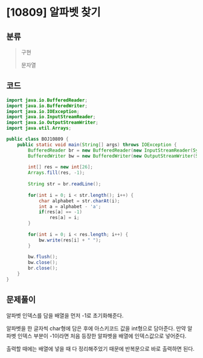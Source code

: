 # [10809] 알파벳 찾기

## 분류
> 구현
>
> 문자열

## 코드
```java
import java.io.BufferedReader;
import java.io.BufferedWriter;
import java.io.IOException;
import java.io.InputStreamReader;
import java.io.OutputStreamWriter;
import java.util.Arrays;

public class BOJ10809 {
	public static void main(String[] args) throws IOException {
		BufferedReader br = new BufferedReader(new InputStreamReader(System.in));
		BufferedWriter bw = new BufferedWriter(new OutputStreamWriter(System.out));
		
		int[] res = new int[26];
		Arrays.fill(res, -1);
		
		String str = br.readLine();
		
		for(int i = 0; i < str.length(); i++) {
			char alphabet = str.charAt(i);
			int a = alphabet - 'a';
			if(res[a] == -1)
				res[a] = i;
		}
		
		for(int i = 0; i < res.length; i++) {
			bw.write(res[i] + " ");
		}
		
		bw.flush();
		bw.close();
		br.close();
	}
}
```

## 문제풀이

알파벳 인덱스를 담을 배열을 먼저 -1로 초기화해준다. 

알파벳을 한 글자씩 char형에 담은 후에 아스키코드 값을 int형으로 담아준다. 만약 알파벳 인덱스 부분이 -1이라면 처음 등장한 알파벳을 배열에 인덱스값으로 넣어준다.

출력할 때에는 배열에 넣을 때 다 정리해주었기 때문에 반복문으로 바로 출력하면 된다.